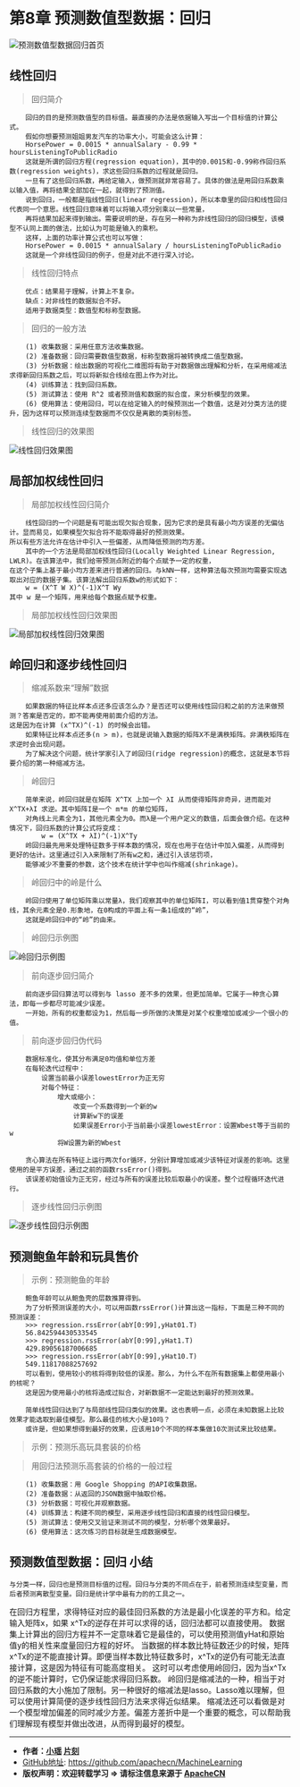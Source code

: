 # 第8章 预测数值型数据：回归
<script type="text/javascript" src="http://cdn.mathjax.org/mathjax/latest/MathJax.js?config=default"></script>

![预测数值型数据回归首页](/images/8.Regression/预测数值型数据回归首页.png "回归Regression首页")

## 线性回归

> 回归简介

```
    回归的目的是预测数值型的目标值。最直接的办法是依据输入写出一个目标值的计算公式。
    假如你想要预测姐姐男友汽车的功率大小，可能会这么计算：
    HorsePower = 0.0015 * annualSalary - 0.99 * hoursListeningToPublicRadio
    这就是所谓的回归方程(regression equation)，其中的0.0015和-0.99称作回归系数(regression weights)，求这些回归系数的过程就是回归。
    一旦有了这些回归系数，再给定输入，做预测就非常容易了。具体的做法是用回归系数乘以输入值，再将结果全部加在一起，就得到了预测值。
    说到回归，一般都是指线性回归(linear regression)，所以本章里的回归和线性回归代表同一个意思。线性回归意味着可以将输入项分别乘以一些常量，
    再将结果加起来得到输出。需要说明的是，存在另一种称为非线性回归的回归模型，该模型不认同上面的做法，比如认为可能是输入的乘积。
    这样，上面的功率计算公式也可以写做：
    HorsePower = 0.0015 * annualSalary / hoursListeningToPublicRadio 
    这就是一个非线性回归的例子，但是对此不进行深入讨论。
```

> 线性回归特点

```
    优点：结果易于理解，计算上不复杂。
    缺点：对非线性的数据拟合不好。
    适用于数据类型：数值型和标称型数据。
```

> 回归的一般方法

```
    (1) 收集数据：采用任意方法收集数据。
    (2) 准备数据：回归需要数值型数据，标称型数据将被转换成二值型数据。
    (3) 分析数据：绘出数据的可视化二维图将有助于对数据做出理解和分析，在采用缩减法求得新回归系数之后，可以将新拟合线绘在图上作为对比。
    (4) 训练算法：找到回归系数。
    (5) 测试算法：使用 R^2 或者预测值和数据的拟合度，来分析模型的效果。
    (6) 使用算法：使用回归，可以在给定输入的时候预测出一个数值，这是对分类方法的提升，因为这样可以预测连续型数据而不仅仅是离散的类别标签。
```

> 线性回归的效果图

![线性回归效果图](/images/8.Regression/线性回归效果图.png "线性回归效果图")

## 局部加权线性回归

> 局部加权线性回归简介

```
    线性回归的一个问题是有可能出现欠拟合现象，因为它求的是具有最小均方误差的无偏估计。显而易见，如果模型欠拟合将不能取得最好的预测效果。
所以有些方法允许在估计中引入一些偏差，从而降低预测的均方差。
    其中的一个方法是局部加权线性回归(Locally Weighted Linear Regression, LWLR)。在该算法中，我们给带预测点附近的每个点赋予一定的权重，
在这个子集上基于最小均方差来进行普通的回归。与kNN一样，这种算法每次预测均需要实现选取出对应的数据子集。该算法解出回归系数w的形式如下：
    w = (X^T W X)^(-1)X^T Wy
其中 w 是一个矩阵，用来给每个数据点赋予权重。
```

> 局部加权线性回归效果图

![局部加权线性回归效果图](/images/8.Regression/局部加权线性回归效果图.png "局部加权线性回归效果图")


## 岭回归和逐步线性回归

> 缩减系数来“理解”数据

```
    如果数据的特征比样本点还多应该怎么办？是否还可以使用线性回归和之前的方法来做预测？答案是否定的，即不能再使用前面介绍的方法。
这是因为在计算 (x^TX)^(-1) 的时候会出错。
    如果特征比样本点还多(n > m)，也就是说输入数据的矩阵X不是满秩矩阵。非满秩矩阵在求逆时会出现问题。
    为了解决这个问题，统计学家引入了岭回归(ridge regression)的概念，这就是本节将要介绍的第一种缩减方法。
```

> 岭回归

```
    简单来说，岭回归就是在矩阵 X^TX 上加一个 λI 从而使得矩阵非奇异，进而能对 X^TX+λI 求逆。其中矩阵I是一个 m*m 的单位矩阵，
    对角线上元素全为1，其他元素全为0。而λ是一个用户定义的数值，后面会做介绍。在这种情况下，回归系数的计算公式将变成：
        w = (X^TX + λI)^(-1)X^Ty
    岭回归最先用来处理特征数多于样本数的情况，现在也用于在估计中加入偏差，从而得到更好的估计。这里通过引入λ来限制了所有w之和，通过引入该惩罚项，
    能够减少不重要的参数，这个技术在统计学中也叫作缩减(shrinkage)。
```

> 岭回归中的岭是什么

```
    岭回归使用了单位矩阵乘以常量λ，我们观察其中的单位矩阵I，可以看到值1贯穿整个对角线，其余元素全是0.形象地，在0构成的平面上有一条1组成的“岭”，
    这就是岭回归中的“岭”的由来。
```
> 岭回归示例图

![岭回归示例图](/images/8.Regression/岭回归示例图.png "岭回归示例图")

> 前向逐步回归简介

```
    前向逐步回归算法可以得到与 lasso 差不多的效果，但更加简单。它属于一种贪心算法，即每一步都尽可能减少误差。
    一开始，所有的权重都设为1，然后每一步所做的决策是对某个权重增加或减少一个很小的值。
```

> 前向逐步回归伪代码

```
    数据标准化，使其分布满足0均值和单位方差
    在每轮迭代过程中：
        设置当前最小误差lowestError为正无穷
        对每个特征：
            增大或缩小：
                改变一个系数得到一个新的w
                计算新w下的误差
                如果误差Error小于当前最小误差lowestError：设置Wbest等于当前的w
            将W设置为新的Wbest
```

```
    贪心算法在所有特征上运行两次for循环，分别计算增加或减少该特征对误差的影响。这里使用的是平方误差，通过之前的函数rssError()得到。
    该误差初始值设为正无穷，经过与所有的误差比较后取最小的误差。整个过程循环迭代进行。
```

> 逐步线性回归示例图

![逐步线性回归示例图](/images/8.Regression/逐步线性回归示例图.png "逐步线性回归示例图")

## 预测鲍鱼年龄和玩具售价

> 示例：预测鲍鱼的年龄

```
    鲍鱼年龄可以从鲍鱼壳的层数推算得到。
    为了分析预测误差的大小，可以用函数rssError()计算出这一指标，下面是三种不同的预测误差：
    >>> regression.rssError(abY[0:99],yHat01.T)
    56.842594430533545
    >>> regression.rssError(abY[0:99],yHat1.T)
    429.89056187006685
    >>> regression.rssError(abY[0:99],yHat10.T)
    549.11817088257692
    可以看到，使用较小的核将得到较低的误差。那么，为什么不在所有数据集上都使用最小的核呢？
    这是因为使用最小的核将造成过拟合，对新数据不一定能达到最好的预测效果。

    简单线性回归达到了与局部线性回归类似的效果。这也表明一点，必须在未知数据上比较效果才能选取到最佳模型。那么最佳的核大小是10吗？
    或许是，但如果想得到最好的效果，应该用10个不同的样本集做10次测试来比较结果。
```

> 示例：预测乐高玩具套装的价格

> 用回归法预测乐高套装的价格的一般过程

```
    (1) 收集数据：用 Google Shopping 的API收集数据。
    (2) 准备数据：从返回的JSON数据中抽取价格。
    (3) 分析数据：可视化并观察数据。
    (4) 训练算法：构建不同的模型，采用逐步线性回归和直接的线性回归模型。
    (5) 测试算法：使用交叉验证来测试不同的模型，分析哪个效果最好。
    (6) 使用算法：这次练习的目标就是生成数据模型。
```

## 预测数值型数据：回归 小结

    与分类一样，回归也是预测目标值的过程。回归与分类的不同点在于，前者预测连续型变量，而后者预测离散型变量。回归是统计学中最有力的的工具之一。
在回归方程里，求得特征对应的最佳回归系数的方法是最小化误差的平方和。给定输入矩阵x，如果 x^Tx的逆存在并可以求得的话，回归法都可以直接使用。
数据集上计算出的回归方程并不一定意味着它是最佳的，可以使用预测值yHat和原始值y的相关性来度量回归方程的好坏。
    当数据的样本数比特征数还少的时候，矩阵x^Tx的逆不能直接计算。即便当样本数比特征数多时，x^Tx的逆仍有可能无法直接计算，这是因为特征有可能高度相关。
这时可以考虑使用岭回归，因为当x^Tx的逆不能计算时，它仍保证能求得回归系数。
    岭回归是缩减法的一种，相当于对回归系数的大小施加了限制。另一种很好的缩减法是lasso。Lasso难以理解，但可以使用计算简便的逐步线性回归方法来求得近似结果。
    缩减法还可以看做是对一个模型增加偏差的同时减少方差。偏差方差折中是一个重要的概念，可以帮助我们理解现有模型并做出改进，从而得到最好的模型。

* * *

* **作者：[小瑶](http://www.apache.wiki/display/~chenyao) [片刻](http://www.apache.wiki/display/~jiangzhonglian)**
* [GitHub地址](https://github.com/apachecn/MachineLearning): <https://github.com/apachecn/MachineLearning>
* **版权声明：欢迎转载学习 => 请标注信息来源于 [ApacheCN](http://www.apachecn.org/)**